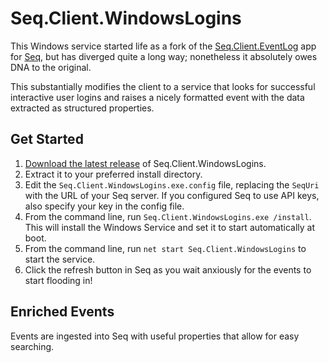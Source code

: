 # Seq.Client.WindowsLogins

This Windows service started life as a fork of the [Seq.Client.EventLog](https://github.com/c0shea/Seq.Client.EventLog) app for [Seq](https://getseq.net/), but has diverged quite a long way; nonetheless it absolutely owes DNA to the original.

This substantially modifies the client to a service that looks for successful interactive user logins and raises a nicely formatted event with the data extracted as structured properties.

## Get Started

1. [Download the latest release](https://github.com/MattMofDoom/Seq.Client.WindowsLogins/releases) of Seq.Client.WindowsLogins.
2. Extract it to your preferred install directory.
3. Edit the ```Seq.Client.WindowsLogins.exe.config``` file, replacing the ```SeqUri``` with the URL of your Seq server. If you configured Seq to use API keys, also specify your key in the config file.
4. From the command line, run ```Seq.Client.WindowsLogins.exe /install```. This will install the Windows Service and set it to start automatically at boot.
5. From the command line, run ```net start Seq.Client.WindowsLogins``` to start the service.
6. Click the refresh button in Seq as you wait anxiously for the events to start flooding in!

## Enriched Events

Events are ingested into Seq with useful properties that allow for easy searching.

```
